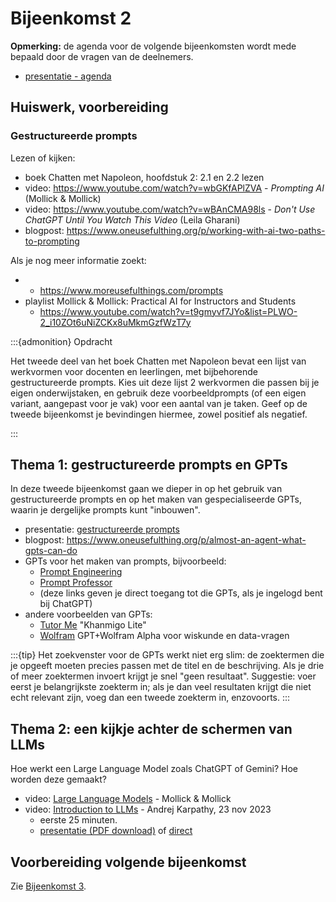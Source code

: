 # Bijeenkomst 2

**Opmerking:** de agenda voor de volgende bijeenkomsten wordt mede bepaald door de vragen van de deelnemers.

* [presentatie - agenda](https://docs.google.com/presentation/d/1oPCuv3RATDLuLCXRb69fXzwhreG4BzH1is7LFymm0h8/edit?usp=sharing)

## Huiswerk, voorbereiding

### Gestructureerde prompts

Lezen of kijken:

* boek Chatten met Napoleon, hoofdstuk 2: 2.1 en 2.2 lezen
* video: https://www.youtube.com/watch?v=wbGKfAPlZVA - *Prompting AI* (Mollick & Mollick)
* video: https://www.youtube.com/watch?v=wBAnCMA98ls - *Don't Use ChatGPT Until You Watch This Video* (Leila Gharani)
* blogpost: https://www.oneusefulthing.org/p/working-with-ai-two-paths-to-prompting

Als je nog meer informatie zoekt:

* * https://www.moreusefulthings.com/prompts
* playlist Mollick & Mollick: Practical AI for Instructors and Students
    * https://www.youtube.com/watch?v=t9gmyvf7JYo&list=PLWO-2_i10ZOt6uNiZCKx8uMkmGzfWzT7y


:::{admonition} Opdracht

Het tweede deel van het boek Chatten met Napoleon bevat een lijst van werkvormen voor docenten en leerlingen, met bijbehorende gestructureerde prompts.
Kies uit deze lijst 2 werkvormen die passen bij je eigen onderwijstaken, en gebruik deze voorbeeldprompts (of een eigen variant, aangepast voor je vak) voor een aantal van je taken. 
Geef op de tweede bijeenkomst je bevindingen hiermee, zowel positief als negatief.

:::

## Thema 1: gestructureerde prompts en GPTs

In deze tweede bijeenkomst gaan we dieper in op het gebruik van gestructureerde prompts en op het maken van gespecialiseerde GPTs, waarin je dergelijke prompts kunt "inbouwen".

* presentatie: [gestructureerde prompts](https://docs.google.com/presentation/d/1zXubjMgI1Vx9ck9ukywP4gRXuUhUNu5UYQtGbo_XYrM/edit?usp=sharing)
* blogpost: https://www.oneusefulthing.org/p/almost-an-agent-what-gpts-can-do
* GPTs voor het maken van prompts, bijvoorbeeld:
    * [Prompt Engineering](https://chat.openai.com/g/g-bNiLAvz8R-prompt-engineering)
    * [Prompt Professor](https://chat.openai.com/g/g-qfoOICq1l-prompt-professor)
    * (deze links geven je direct toegang tot die GPTs, als je ingelogd bent bij ChatGPT)
* andere voorbeelden van GPTs:
    * [Tutor Me](https://chat.openai.com/g/g-hRCqiqVlM-tutor-me) "Khanmigo Lite"
    * [Wolfram](https://chat.openai.com/g/g-0S5FXLyFN-wolfram) GPT+Wolfram Alpha voor wiskunde en data-vragen
 
:::{tip}
Het zoekvenster voor de GPTs werkt niet erg slim: de zoektermen die je opgeeft moeten precies passen met de titel en de beschrijving. Als je drie of meer zoektermen invoert krijgt je snel "geen resultaat". Suggestie: voer eerst je belangrijkste zoekterm in; als je dan veel resultaten krijgt die niet echt relevant zijn, voeg dan een tweede zoekterm in, enzovoorts.
:::

## Thema 2: een kijkje achter de schermen van LLMs

Hoe werkt een Large Language Model zoals ChatGPT of Gemini? Hoe worden deze gemaakt?

* video: [Large Language Models](https://www.youtube.com/watch?v=ZRf2BfDLlIA) - Mollick & Mollick
* video: [Introduction to LLMs](https://www.youtube.com/watch?v=zjkBMFhNj_g) - Andrej Karpathy, 23 nov 2023
    * eerste 25 minuten.
    * [presentatie (PDF download)](https://drive.google.com/file/d/1pxx_ZI7O-Nwl7ZLNk5hI3WzAsTLwvNU7/view?usp=sharing) of [direct](assets/llmintro.pdf)

## Voorbereiding volgende bijeenkomst

Zie [Bijeenkomst 3](bijeenkomst-3).
